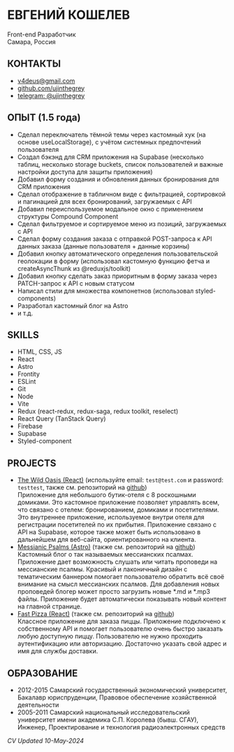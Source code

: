 # ЕВГЕНИЙ КОШЕЛЕВ
Front-end Разработчик\
Самара, Россия

## КОНТАКТЫ
- v4deus@gmail.com
- [github.com/ujinthegrey](https://github.com/ujinthegrey)
- [telegram: @ujinthegrey](https://t.me/ujinthegrey)

## ОПЫТ (1.5 года)
- Сделал переключатель тёмной темы через кастомный хук (на основе useLocalStorage), с учётом системных предпочтений пользователя
- Создал бэкэнд для CRM приложения на Supabase (несколько таблиц, несколько storage buckets, список пользователей и важные настройки доступа для защиты приложения)
- Добавил форму создания и обновления данных бронирования для CRM приложения
- Сделал отображение в табличном виде с фильтрацией, сортировкой и пагинацией для всех бронирований, загружаемых с API
- Добавил переиспользуемое модальное окно с применением структуры Compound Component
- Сделал фильтруемое и сортируемое меню из позиций, загружаемых с API
- Сделал форму создания заказа с отправкой POST-запроса к API данных заказа (данные пользователя + данные корзины)
- Добавил кнопку автоматического определения пользовательской геолокации в форму (использовал кастомную функцию фетча и createAsyncThunk из @reduxjs/toolkit)
- Добавил кнопку сделать заказ приоритным в форму заказа через PATCH-запрос к API с новым статусом
- Написал стили для множества компонетнов (использовал styled-components)
- Разработал кастомный блог на Astro
- и т.д.

## SKILLS
- HTML, CSS, JS
- React
- Astro
- Frontity
- ESLint
- Git
- Node
- Vite
- Redux (react-redux, redux-saga, redux toolkit, reselect)
- React Query (TanStack Query)
- Firebase
- Supabase
- Styled-component

## PROJECTS
- [The Wild Oasis (React)](https://koshelev-wild-oasis.netlify.app) (используйте email: `test@test.com` и password: `testtest`, также см. репозиторий на [github](https://github.com/ujinthegrey/the-wild-oasis))\
Приложение для небольшого бутик-отеля с 8 роскошными домиками. Это кастомное приложение позволяет управлять всем, что связано с отелем: бронированием, домиками и посетителями. Это внутреннее приложение, используемое внутри отеля для регистрации посетителей по их прибытия. Приложение связано с API на Supabase, которое также может быть использовано в дальнейшем для веб-сайта, ориентированного на клиента.
- [Messianic Psalms (Astro)](https://messianic-psalms.netlify.app) (также см. репозиторий на [github](https://github.com/ujinthegrey/messianic-psalms-astro))\
Кастомный блог о так называемых мессианских псалмах. Приложение дает возможность слушать или читать проповеди на мессианские псалмы. Красивый и лаконичный дизайн с тематическим баннером помогает пользователю обратить всё своё внимание на смысл мессианских псалмов. Для добавления новых проповедей блогер может просто загрузить новые  *.md и *.mp3 файлы. Приложение будет автоматически показывать новый контент на главной странице.
- [Fast Pizza (React)](https://koshelev-react-pizza.netlify.app) (также см. репозиторий на [github](https://github.com/ujinthegrey/fast-react-pizza))\
Классное приложение для заказа пиццы. Приложение подключено к собственному API и помогает пользователю очень быстро заказать любую доступную пиццу. Пользователю не нужно проходить аутентификацию или авторизацию. Достаточно указать свой адрес и имя для службы доставки.

## ОБРАЗОВАНИЕ
- 2012-2015 Самарский государственный экономический университет, Бакалавр юриспруденции, Правовое обеспечение хозяйственной деятельности
- 2005-2011 Самарский национальный исследовательский университет имени академика С.П. Королева (бывш. СГАУ), Инженер, Проектирование и технология радиоэлектронных средств

*CV Updated 10-May-2024*

